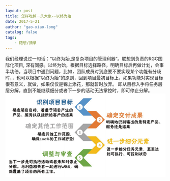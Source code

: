 ```yaml
---
layout: post
title: 怎样吃掉一头大象--以终为始
date: 2017-5-21
author: "gao-xiao-long"
catalog: false
tags:
    - 随想/摘录
---
```

我们经理说过一句话：“以终为始,是复杂项目的管理利器”。联想到负责的RGC国际化项目, 深有同感。以终为始，根据目标选择路径，明确目标后再做计划，会事半功倍。当项目中遇到问题，比如，团队成员对到底要不要实现某个功能有分歧时，，也可以根据"以终为始"的原则，回到项目最初目标上，如果功能对实现目标很有意义，就做，如果仅仅是锦上添花，那就暂时放弃。
即从目标入手将任务层层分解，直到不能继续细分或者下一步的活动无法掌控时，即可停止分解。
![WBS方法](/img/in-post/eat-elephant1.png)
